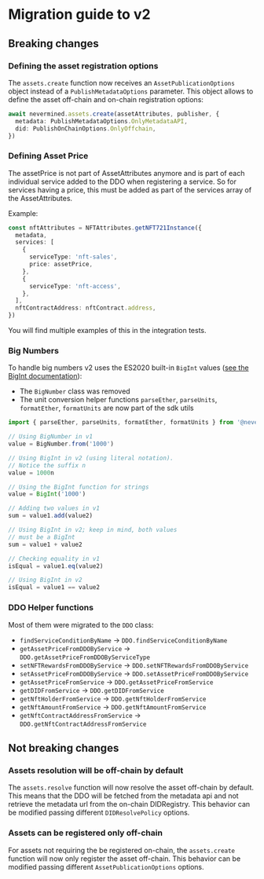 # Migration guide to v2

## Breaking changes

### Defining the asset registration options

The `assets.create` function now receives an `AssetPublicationOptions` object instead of a `PublishMetadataOptions` parameter. This object allows to define the asset off-chain and on-chain registration options:

```typescript
await nevermined.assets.create(assetAttributes, publisher, {
  metadata: PublishMetadataOptions.OnlyMetadataAPI,
  did: PublishOnChainOptions.OnlyOffchain,
})
```

### Defining Asset Price

The assetPrice is not part of AssetAttributes anymore and is part of each individual service added to the DDO when registering a service. So for services having a price, this must be added as part of the services array of the AssetAttributes.

Example:

```typescript
const nftAttributes = NFTAttributes.getNFT721Instance({
  metadata,
  services: [
    {
      serviceType: 'nft-sales',
      price: assetPrice,
    },
    {
      serviceType: 'nft-access',
    },
  ],
  nftContractAddress: nftContract.address,
})
```

You will find multiple examples of this in the integration tests.

### Big Numbers

To handle big numbers v2 uses the ES2020 built-in `BigInt` values ([see the BigInt documentation](https://developer.mozilla.org/en-US/docs/Web/JavaScript/Reference/Global_Objects/BigInt)):

- The `BigNumber` class was removed
- The unit conversion helper functions `parseEther`, `parseUnits`, `formatEther`, `formatUnits` are now part of the sdk utils

```ts
import { parseEther, parseUnits, formatEther, formatUnits } from '@nevermined-io/sdk'

// Using BigNumber in v1
value = BigNumber.from('1000')

// Using BigInt in v2 (using literal notation).
// Notice the suffix n
value = 1000n

// Using the BigInt function for strings
value = BigInt('1000')

// Adding two values in v1
sum = value1.add(value2)

// Using BigInt in v2; keep in mind, both values
// must be a BigInt
sum = value1 + value2

// Checking equality in v1
isEqual = value1.eq(value2)

// Using BigInt in v2
isEqual = value1 == value2
```

### DDO Helper functions

Most of them were migrated to the `DDO` class:

- `findServiceConditionByName` -> `DDO.findServiceConditionByName`
- `getAssetPriceFromDDOByService` -> `DDO.getAssetPriceFromDDOByServiceType`
- `setNFTRewardsFromDDOByService` -> `DDO.setNFTRewardsFromDDOByService`
- `setAssetPriceFromDDOByService` -> `DDO.setAssetPriceFromDDOByService`
- `getAssetPriceFromService` -> `DDO.getAssetPriceFromService`
- `getDIDFromService` -> `DDO.getDIDFromService`
- `getNftHolderFromService` -> `DDO.getNftHolderFromService`
- `getNftAmountFromService` -> `DDO.getNftAmountFromService`
- `getNftContractAddressFromService` -> `DDO.getNftContractAddressFromService`

## Not breaking changes

### Assets resolution will be off-chain by default

The `assets.resolve` function will now resolve the asset off-chain by default. This means that the DDO will be fetched from the metadata api and not retrieve the metadata url from the on-chain DIDRegistry. This behavior can be modified passing different `DIDResolvePolicy` options.

### Assets can be registered only off-chain

For assets not requiring the be registered on-chain, the `assets.create` function will now only register the asset off-chain. This behavior can be modified passing different `AssetPublicationOptions` options.
